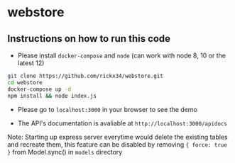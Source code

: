 # webstore
## Instructions on how to run this code
* Please install `docker-compose` and `node` (can work with node 8, 10 or the latest 12)
```sh
git clone https://github.com/rickx34/webstore.git
cd webstore
docker-compose up -d
npm install && node index.js
```
* Please go to `localhost:3000` in your browser to see the demo 

* The API's documentation is avaliable at `http://localhost:3000/apidocs`

Note: Starting up express server everytime would delete the existing tables and recreate them, this feature can be disabled by removing `{ force: true }` from Model.sync() in `models` directory
